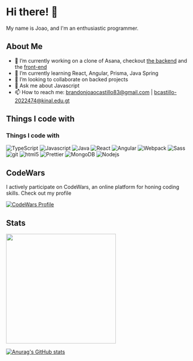 # Hi there! 👋

My name is Joao, and I'm an enthusiastic programmer.

## About Me

- 🔭 I’m currently working on a clone of Asana, checkout [the backend](https://github.com/bcastillo-2022474/job-board-backend/) and the [front-end](https://github.com/bcastillo-2022474/job-board-backend/)
- 🌱 I’m currently learning React, Angular, Prisma, Java Spring
- 👯 I’m looking to collaborate on backed projects
- 💬 Ask me about Javascript
- 📫 How to reach me: brandonjoaocastillo83@gmail.com | bcastillo-2022474@kinal.edu.gt

## Things I code with
<h3>Things I code with</h3>
<p>
  <img alt="TypeScript" src="https://img.shields.io/badge/-TypeScript-007ACC?style=flat-square&logo=typescript&logoColor=white" />
  <img alt="Javascript" src="https://img.shields.io/badge/-Javascript-EAD41C?style=flat-square&logo=javascript&logoColor=white" />
  <img alt="Java" src="https://img.shields.io/badge/-Java-F10000?style=flat-square&logo=java&logoColor=white" />
  <img alt="React" src="https://img.shields.io/badge/-React-45b8d8?style=flat-square&logo=react&logoColor=white" />
  <img alt="Angular" src="https://img.shields.io/badge/-Angular-F10000?style=flat-square&logo=angular&logoColor=white" />
  <img alt="Webpack" src="https://img.shields.io/badge/-Webpack-8DD6F9?style=flat-square&logo=webpack&logoColor=white" /> 
  <img alt="Sass" src="https://img.shields.io/badge/-Sass-CC6699?style=flat-square&logo=sass&logoColor=white" />
  <img alt="git" src="https://img.shields.io/badge/-Git-F05032?style=flat-square&logo=git&logoColor=white" />
  <img alt="html5" src="https://img.shields.io/badge/-HTML5-E34F26?style=flat-square&logo=html5&logoColor=white" />
  <img alt="Prettier" src="https://img.shields.io/badge/-Prettier-F7B93E?style=flat-square&logo=prettier&logoColor=white" />
  <img alt="MongoDB" src="https://img.shields.io/badge/-MongoDB-13aa52?style=flat-square&logo=mongodb&logoColor=white" />
  <img alt="Nodejs" src="https://img.shields.io/badge/-Nodejs-43853d?style=flat-square&logo=Node.js&logoColor=white" />
</p>

## CodeWars

I actively participate on CodeWars, an online platform for honing coding skills. Check out my profile

[![CodeWars Profile](https://www.codewars.com/users/JoaoCST21/badges/large)](https://www.codewars.com/users/JoaoCST21)

## Stats
<p>
  <img style="display: inline;" src="https://wakatime.com/share/@285d00cd-7bf1-45c3-b4d6-eb7f39ab75d1/163996de-df52-4cca-a8cf-a8484c29a67b.svg" width=300></img>
  
  [![Anurag's GitHub stats](https://github-readme-stats.vercel.app/api?username=bcastillo-2022474&theme=dracula)](https://github.com/anuraghazra/github-readme-stats)
</p>
